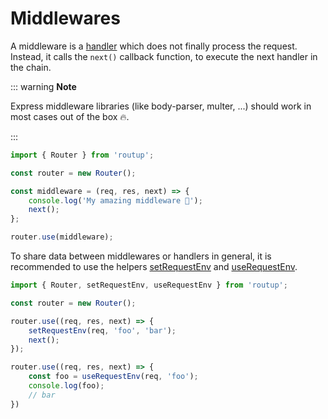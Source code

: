 # Middlewares

A middleware is a [handler](./handler.md) which does not finally process the request. 
Instead, it calls the `next()` callback function, to execute the next handler in the chain.

::: warning **Note**

Express middleware libraries (like body-parser, multer, ...) should work in most cases
out of the box 🔥.

:::

```typescript
import { Router } from 'routup';

const router = new Router();

const middleware = (req, res, next) => {
    console.log('My amazing middleware 🥳');
    next();
};

router.use(middleware);
```

To share data between middlewares or handlers in general, it is recommended
to use the helpers [setRequestEnv](./api-reference-request-helpers.md#setrequestenv)
and [useRequestEnv](./api-reference-request-helpers.md#userequestenv).

```typescript
import { Router, setRequestEnv, useRequestEnv } from 'routup';

const router = new Router();

router.use((req, res, next) => {
    setRequestEnv(req, 'foo', 'bar');
    next();
});

router.use((req, res, next) => {
    const foo = useRequestEnv(req, 'foo');
    console.log(foo);
    // bar
})
```
